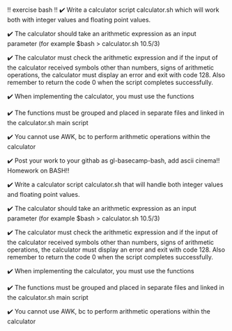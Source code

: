 ‼️ exercise bash ‼️
✔️ Write a calculator script calculator.sh which will work both with integer values and floating point values.

✔️ The calculator should take an arithmetic expression as an input parameter (for example $bash > calculator.sh 10.5/3)

✔️ The calculator must check the arithmetic expression and if the input of the calculator received symbols other than numbers, signs of arithmetic operations, the calculator must display an error and exit with code 128. Also remember to return the code 0 when the script completes successfully.

✔️ When implementing the calculator, you must use the functions

✔️ The functions must be grouped and placed in separate files and linked in the calculator.sh main script

✔️ You cannot use AWK, bc to perform arithmetic operations within the calculator

✔️ Post your work to your githab as gl-basecamp-bash, add ascii cinema‼️ Homework on BASH‼️

✔️ Write a calculator script calculator.sh that will handle both integer values and floating point values.

✔️ The calculator should take an arithmetic expression as an input parameter (for example $bash > calculator.sh 10.5/3)

✔️ The calculator must check the arithmetic expression and if the input of the calculator received symbols other than numbers, signs of arithmetic operations, the calculator must display an error and exit with code 128. Also remember to return the code 0 when the script completes successfully.

✔️ When implementing the calculator, you must use the functions

✔️ The functions must be grouped and placed in separate files and linked in the calculator.sh main script

✔️ You cannot use AWK, bc to perform arithmetic operations within the calculator
